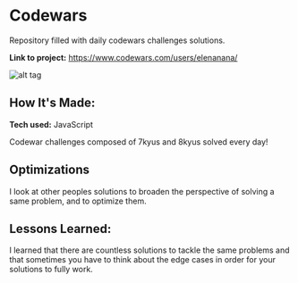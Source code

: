 # Codewars
Repository filled with daily codewars challenges solutions.

**Link to project:** https://www.codewars.com/users/elenanana/

![alt tag](http://placecorgi.com/1200/650)

## How It's Made:

**Tech used:**  JavaScript

Codewar challenges composed of 7kyus and 8kyus solved every day! 

## Optimizations


I look at other peoples solutions to broaden the perspective of solving a same problem, and to optimize them. 

## Lessons Learned:

I learned that there are countless solutions to tackle the same problems and that sometimes you have to think about the edge cases in order for your solutions to fully work. 


